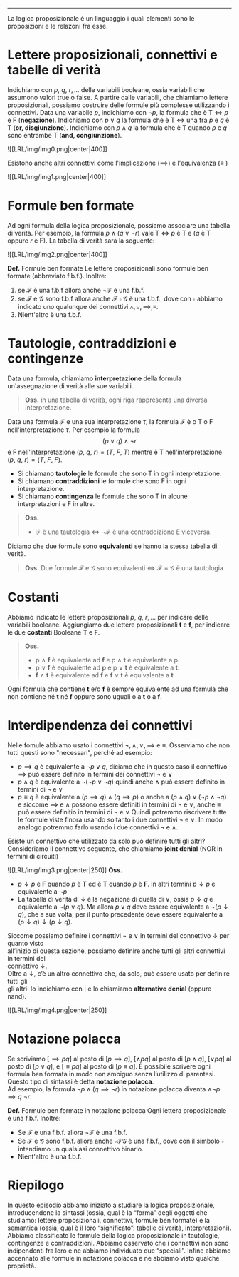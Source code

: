 ----
La logica proposizionale è un linguaggio i quali elementi sono le proposizioni e le relazoni fra esse.

# Lettere proposizionali, connettivi e tabelle di verità
Indichiamo con $p,\: q, \:r, ...$  delle variabili booleane, ossia variabili che assumono valori true o false.
A partire dalle variabili, che chiamiamo lettere proposizionali, possiamo costruire delle formule più complesse utilizzando i connettivi.
Data una variabile $p$, indichiamo con $\lnot{p}$, la formula che è T $\iff$ $p$ è F (**negazione**).
Indichiamo con $p \lor q$  la formula che è T  $\iff$ una fra $p$ e $q$ è T (**or, disgiunzione**).
Indichiamo con $p \land q$ la formula che è T quando $p$ e $q$ sono entrambe T (**and, congiunzione**).

![[LRL/img/img0.png|center|400]]

Esistono anche altri connettivi come l'implicazione ($\implies$) e l'equivalenza ($\equiv$ )

![[LRL/img/img1.png|center|400]]

# Formule ben formate
Ad ogni formula della logica proposizionale, possiamo associare una tabella di verità. Per esempio, la formula $p \land (q\lor \lnot{r})$ vale T $\iff$  $p$ è T e ($q$ è T oppure $r$ è F). 
La tabella di verità sarà la seguente:

![[LRL/img/img2.png|center|400]]

**Def.** Formule ben formate
Le lettere proposizionali sono formule ben formate (abbreviato f.b.f.). Inoltre:
1. se $\mathcal F$ è una f.b.f allora anche $\lnot \mathcal F$ è una f.b.f.
2. se $\mathcal F$ e $\mathcal G$ sono f.b.f allora anche $\mathcal F \circ \mathcal G$ è una f.b.f., dove con $\circ$ abbiamo indicato uno qualunque dei connettivi $\land,\lor, \implies, \equiv$.
3. Nient'altro è una f.b.f.

# Tautologie, contraddizioni e contingenze
Data una formula, chiamiamo **interpretazione** della formula un'assegnazione di verità alle sue variabili.

>**Oss.** in una tabella di verità, ogni riga rappresenta una diversa interpretazione.

Data una formula $\mathcal F$ e una sua interpretazione $\tau$, la formula $\mathcal F$ è o T o F nell'interpretazione $\tau$. Per esempio la formula $$(p \lor q)\land \lnot r$$
è F nell'interpretazione $(p,\: q,\: r) = (T,\: F,\: T)$ mentre è T nell'interpretazione $(p,\: q,\: r) = (T,\: F,\: F)$.
- Si chiamano **tautologie** le formule che sono T in ogni interpretazione.
- Si chiamano **contraddizioni** le formule che sono F in ogni interpretazione.
- Si chiamano **contingenza** le formule che sono T in alcune interpretazioni e F in altre.

>**Oss.** 
>- $\mathcal F$ è una tautologia $\iff$ $\lnot \mathcal F$ è una contraddizione E viceversa.

Diciamo che due formule sono **equivalenti** se hanno la stessa tabella di verità. 

>**Oss.** Due formule $\mathcal F$ e $\mathcal G$ sono equivalenti $\iff$ $\mathcal F \equiv \mathcal G$ è una tautologia

# Costanti
Abbiamo indicato le lettere proposizionali $p,\: q, \:r, ...$  per indicare delle variabili booleane. Aggiungiamo due lettere proposizionali **t** e **f**, per indicare le due **costanti** Booleane **T** e **F**.

>**Oss.**
>- p $\land$ **f** è equivalente ad **f** e p $\land$ **t** è equivalente a p.
>- p $\lor$ **f** è equivalente ad **p** e p $\lor$ **t** è equivalente a **t**.
>- **f** $\land$ **t** è equivalente ad **f** e **f** $\lor$ **t** è equivalente a **t**

Ogni formula che contiene **t** e/o **f** è sempre equivalente ad una formula che non contiene né **t** né **f** oppure sono uguali o a **t** o a **f**.

# Interdipendenza dei connettivi
Nelle fomule abbiamo usato i connettivi $\lnot, \land, \lor, \implies$ e $\equiv$. Osserviamo che non tutti questi sono "necessari", perché ad esempio:
- $p \implies q$ è equivalente a $\lnot p \lor q$, diciamo che in questo caso il connettivo $\implies$ può essere definito in termini dei connettivi $\lnot$ e $\lor$
- $p \land q$ è equivalente a $\lnot(\lnot p \lor \lnot q)$ quindi anche $\land$ può essere definito in termini di $\lnot$ e $\lor$
- $p \equiv q$ è equivalente a $(p \implies q) \land (q \implies p)$ o anche a $(p \land q) \lor (\lnot p \land \lnot q)$ e siccome $\implies$ e $\land$ possono essere definiti in termini di $\lnot$ e $\lor$, anche $\equiv$ può essere definitio in termini di $\lnot$ e $\lor$
Quindi potremmo riscrivere tutte le formule viste finora usando soltanto i due connettivi $\lnot$ e $\lor$. In modo analogo potremmo farlo usando i due connettivi $\lnot$ e $\land$.

Esiste un connettivo che utilizzato da solo puo definire tutti gli altri?
Consideriamo il connettivo seguente, che chiamiamo **joint denial** (NOR in termini di circuiti)

![[LRL/img/img3.png|center|250]]
**Oss.**
- $p \downarrow p$ è **F** quando $p$ è **T** ed è **T** quando $p$ è **F**. In altri termini $p \downarrow p$ è equivalente a $\lnot p$
- La tabella di verità di $\downarrow$ è la negazione di quella di $\lor$, ossia $p\downarrow q$ è equivalente a $\lnot(p\lor q)$. Ma allora $p \lor q$ deve essere equivalente a $\lnot(p\downarrow q)$, che a sua volta, per il punto precedente deve essere equivalente a $(p \downarrow q)\downarrow(p \downarrow q)$.

Siccome possiamo definire i connettivi $\lnot$ e $\lor$ in termini del connettivo $\downarrow$  per quanto visto  
all’inizio di questa sezione, possiamo definire anche tutti gli altri connettivi in termini del  
connettivo $\downarrow$.  
Oltre a $\downarrow$, c’è un altro connettivo che, da solo, può essere usato per definire tutti gli  
gli altri: lo indichiamo con $|$ e lo chiamiamo **alternative denial** (oppure nand). 

![[LRL/img/img4.png|center|250]]

# Notazione polacca
Se scriviamo $[\implies pq]$ al posto di $[p \implies q]$, $[\land pq]$ al posto di $[p \land q]$, $[\lor pq]$ al posto di $[p \lor q]$, e $[\equiv pq]$ al posto di $[p \equiv q]$. È possibile scrivere ogni formula ben formata in modo non ambiguo senza l’utilizzo di parentesi. Questo tipo di sintassi è detta **notazione polacca**.  
Ad esempio, la formula $\lnot p ∧ (q \implies \lnot r)$ in notazione polacca diventa $\land \lnot p \implies q\: \lnot r$.

**Def.** Formule ben formate in notazione polacca
Ogni lettera proposizionale è una f.b.f. Inoltre:
- Se $\mathcal F$ è una f.b.f. allora $\lnot \mathcal F$ è una f.b.f.
- Se $\mathcal F$ e $\mathcal G$  sono f.b.f. allora anche $\circ \mathcal F\mathcal G$ è una f.b.f., dove con il simbolo $\circ$ intendiamo un qualsiasi connettivo binario.
- Nient'altro è una f.b.f.

# Riepilogo 
In questo episodio abbiamo iniziato a studiare la logica proposizionale, introducendone la sintassi (ossia, qual è la “forma” degli oggetti che studiamo: lettere proposizionali, connettivi, formule ben formate) e la semantica (ossia, qual è il loro “significato”: tabelle di verità, interpretazioni). Abbiamo classificato le formule della logica proposizionale in tautologie, contingenze e contraddizioni. Abbiamo osservato che i connettivi non sono indipendenti fra loro e ne abbiamo individuato due “speciali”. Infine abbiamo accennato alle formule in notazione polacca e ne abbiamo visto qualche proprietà.
